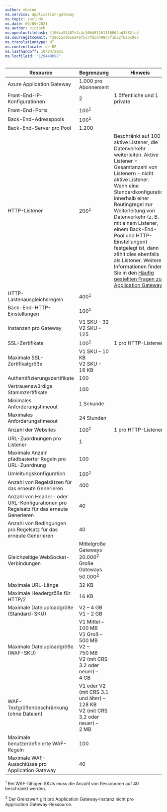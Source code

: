 ```yaml
---
author: vhorne
ms.service: application-gateway
ms.topic: include
ms.date: 09/09/2021
ms.author: victorh
ms.openlocfilehash: f106ca51487e1c4c306d51161110062ad3582fcd
ms.sourcegitcommit: f29615c9b16e46f5c7fdcd498c7f1b22f626c985
ms.translationtype: HT
ms.contentlocale: de-DE
ms.lasthandoff: 10/04/2021
ms.locfileid: "129440097"
---
```

| Resource | Begrenzung | Hinweis |
| --- | --- | --- |
| Azure Application Gateway |1\.000 pro Abonnement | |
| Front-End-IP-Konfigurationen |2 |1 öffentliche und 1 private |
| Front-End-Ports |100<sup>1</sup> | |
| Back-End-Adresspools |100<sup>1</sup> | |
| Back-End-Server pro Pool |1\.200 | |
| HTTP-Listener |200<sup>1</sup> |Beschränkt auf 100 aktive Listener, die Datenverkehr weiterleiten. Aktive Listener = Gesamtanzahl von Listenern - nicht aktive Listener.<br>Wenn eine Standardkonfiguration innerhalb einer Routingregel zur Weiterleitung von Datenverkehr (z. B. mit einem Listener, einem Back-End-Pool und HTTP-Einstellungen) festgelegt ist, dann zählt dies ebenfalls als Listener. Weitere Informationen finden Sie in den [Häufig gestellten Fragen zu Application Gateway](../articles/application-gateway/application-gateway-faq.yml#what-is-considered-an-active-listener-versus-inactive-listener).|
| HTTP-Lastenausgleichsregeln |400<sup>1</sup> | |
| Back-End-HTTP-Einstellungen |100<sup>1</sup> | |
| Instanzen pro Gateway |V1 SKU – 32<br>V2 SKU – 125 | |
| SSL-Zertifikate |100<sup>1</sup> |1 pro HTTP-Listener |
| Maximale SSL-Zertifikatgröße |V1 SKU – 10 KB<br>V2 SKU - 16 KB| |
| Authentifizierungszertifikate |100 | |
| Vertrauenswürdige Stammzertifikate |100 | |
| Minimales Anforderungstimeout |1 Sekunde | |
| Maximales Anforderungstimeout |24 Stunden | |
| Anzahl der Websites |100<sup>1</sup> |1 pro HTTP-Listener |
| URL-Zuordnungen pro Listener |1 | |
| Maximale Anzahl pfadbasierter Regeln pro URL-Zuordnung|100||
| Umleitungskonfiguration |100<sup>1</sup>| |
| Anzahl von Regelsätzen für das erneute Generieren |400| |
| Anzahl von Header- oder URL-Konfigurationen pro Regelsatz für das erneute Generieren|40| |
| Anzahl von Bedingungen pro Regelsatz für das erneute Generieren|40| |
| Gleichzeitige WebSocket-Verbindungen |Mittelgroße Gateways 20.000<sup>2</sup><br> Große Gateways 50.000<sup>2</sup>| |
| Maximale URL-Länge|32 KB| |
| Maximale Headergröße für HTTP/2 |16 KB| |
| Maximale Dateiuploadgröße (Standard-SKU) |V2 – 4 GB<br>V1 – 2 GB | |
| Maximale Dateiuploadgröße (WAF-SKU) |V1 Mittel – 100 MB<br>V1 Groß – 500 MB<br>V2 – 750 MB<br>V2 (mit CRS 3.2 oder neuer) – 4 GB| |
| WAF-Textgrößenbeschränkung (ohne Dateien)|V1 oder V2 (mit CRS 3.1 und älter) – 128 KB<br>V2 (mit CRS 3.2 oder neuer) – 2 MB| |
| Maximale benutzerdefinierte WAF-Regeln|100||
| Maximale WAF-Ausschlüsse pro Application Gateway|40||

<sup>1</sup> Bei WAF-fähigen SKUs muss die Anzahl von Ressourcen auf 40 beschränkt werden.

<sup>2</sup> Der Grenzwert gilt pro Application Gateway-Instanz nicht pro Application Gateway-Ressource.
